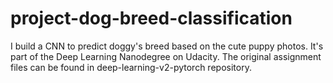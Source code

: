 # project-dog-breed-classification
I build a CNN to predict doggy's breed based on the cute puppy photos. 
It's part of the Deep Learning Nanodegree on Udacity. 
The original assignment files can be found in deep-learning-v2-pytorch repository. 
